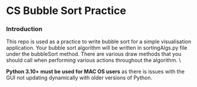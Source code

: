 # CS Bubble Sort Practice

### Introduction

This repo is used as a practice to write bubble sort for a simple visualisation application. Your bubble sort algorithm
will be written in sortingAlgs.py file under the bubbleSort method. There are various draw methods that you should call
when performing various actions throughout the algorithm. \

**Python 3.10+ must be used for MAC OS users** as there is issues with the GUI not updating dynamically with older versions
of Python.